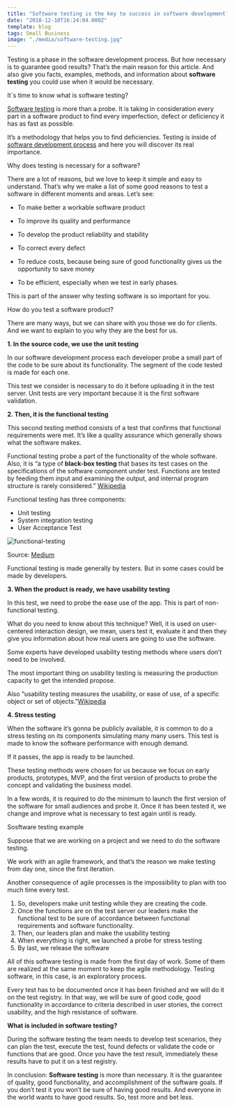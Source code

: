 ```yaml
---
title: "Software testing is the key to success in software development? Let’s see"
date: "2018-12-10T16:24:04.000Z"
template: blog
tags: Small Business
image: "./media/software-testing.jpg"
---
```




Testing is a phase in the software development process. But how necessary is to guarantee good results? That’s the main reason for this article. And also give you facts, examples, methods, and information about **software testing** you could use when it would be necessary. 

<title-2>It´s time to know what is software testing?</title-2>

<a target="_blank" href="https://prodperfect.com/blog/end-to-end-testing/what-is-end-to-end-testing/">Software testing</a> is more than a probe. It is taking in consideration every part in a software product to find every imperfection, defect or deficiency it has as fast as possible.

It’s a methodology that helps you to find deficiencies. Testing is inside of [software development process](https://cobuildlab.com/blog/best-software-development-process/) and here you will discover its real importance. 


<title-3>Why does testing is necessary for a software?</title-3>

There are a lot of reasons, but we love to keep it simple and easy to understand. That’s why we make a list of some good reasons to test a software in different moments and areas. Let’s see: 

* To make better a workable software product 

* To improve its quality and performance 

* To develop the product reliability and stability

* To correct every defect

* To reduce costs, because being sure of good functionality gives us the opportunity to save money

* To be efficient, especially when we test in early phases.

This is part of the answer why testing software is so important for you.

<title-3>How do you test a software product?</title-3>

There are many ways, but we can share with you those we do for clients. And we want to explain to you why they are the best for us.

**1. In the source code, we use the unit testing**

In our software development process each developer probe a small part of the code to be sure about its functionality. The segment of the code tested is made for each one. 

This test we consider is necessary to do it before uploading it in the test server. Unit tests are very important because it is the first software validation.

**2. Then, it is the functional testing**

This second testing method consists of a test that confirms that functional requirements were met. It’s like a quality assurance which generally shows what the software makes.

Functional testing probe a part of the functionality of the whole software. Also, it is “a type of **black-box testing** that bases its test cases on the specifications of the software component under test. Functions are tested by feeding them input and examining the output, and internal program structure is rarely considered.” [Wikipedia](https://en.wikipedia.org/wiki/Functional_testing)

Functional testing has three components: 

* Unit testing
* System integration testing 
* User Acceptance Test

![functional-testing](media/functional-testing.png)

Source: [Medium](https://medium.com/@khaidir.kamil/usability-testing-vs-functional-testing-which-one-should-you-invest-more-bfa2a0e66b6)

Functional testing is made generally by testers. But in some cases could be made by developers.  

**3. When the product is ready, we have usability testing**

In this test, we need to probe the ease use of the app. This is part of non-functional testing. 

What do you need to know about this technique? Well, it is used on user-centered interaction design, we mean, users test it, evaluate it and then they give you information about how real users are going to use the software. 

Some experts have developed usability testing methods where users don’t need to be involved. 

The most important thing on usability testing is measuring the production capacity to get the intended propose.  

Also “usability testing measures the usability, or ease of use, of a specific object or set of objects.”[Wikipedia](https://en.wikipedia.org/wiki/Usability_testing)

**4. Stress testing**

When the software it’s gonna be publicly available, it is common to do a stress testing on its components simulating many many users. This test is made to know the software performance with enough demand. 

If it passes, the app is ready to be launched.

These testing methods were chosen for us because we focus on early products, prototypes, MVP, and the first version of products to probe the concept and validating the business model. 

In a few words, it is required to do the minimum to launch the first version of the software for small audiences and probe it. Once it has been tested it, we change and improve what is necessary to test again until is ready.

<title-4>Sosftware testing example</title-4>

Suppose that we are working on a project and we need to do the software testing. 

We work with an agile framework, and that’s the reason we make testing from day one, since the first iteration.

Another consequence of agile processes is the impossibility to plan with too much time every test. 

1. So, developers make unit testing while they are creating the code. 
2. Once the functions are on the test server our leaders make the functional test to be sure of accordance between functional requirements and software functionality. 
3. Then, our leaders plan and make the usability testing 
4. When everything is right, we launched a probe for stress testing 
5. By last, we release the software

All of this software testing is made from the first day of work. Some of them are realized at the same moment to keep the agile methodology. Testing software, in this case, is an exploratory process. 

Every test has to be documented once it has been finished and we will do it on the test registry. In that way, we will be sure of good code, good functionality in accordance to criteria described in user stories, the correct usability, and the high resistance of software.

**What is included in software testing?**

During the software testing the team needs to develop test scenarios, they can plan the test, execute the test, found defects or validate the code or functions that are good. Once you have the test result, immediately these results have to put it on a test registry.

In conclusion: **Software testing** is more than necessary. It is the guarantee of quality, good functionality, and accomplishment of the software goals. If you don’t test it you won’t be sure of having good results. And everyone in the world wants to have good results. So, test more and bet less. 



